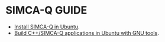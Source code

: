 # SIMCA-Q GUIDE

- [Install SIMCA-Q in Ubuntu](./InstallSimcaQUbuntu.md).
- [Build C++/SIMCA-Q applications in Ubuntu with GNU tools](CompileCustomAppsUbuntu.md).